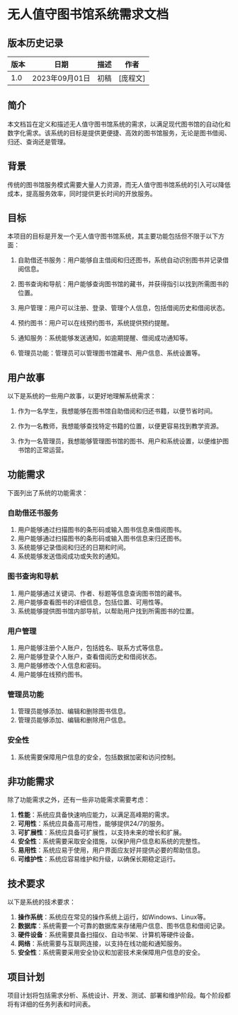 # 无人值守图书馆系统需求文档

## 版本历史记录

| 版本 | 日期 | 描述 | 作者 |
|------|------|------|------|
| 1.0  | 2023年09月01日 | 初稿 | [庞程文] |

## 简介

本文档旨在定义和描述无人值守图书馆系统的需求，以满足现代图书馆的自动化和数字化需求。该系统的目标是提供更便捷、高效的图书馆服务，无论是图书借阅、归还、查询还是管理。

## 背景

传统的图书馆服务模式需要大量人力资源，而无人值守图书馆系统的引入可以降低成本，提高服务效率，同时提供更长时间的开放服务。

## 目标

本项目的目标是开发一个无人值守图书馆系统，其主要功能包括但不限于以下方面：

1. 自助借还书服务：用户能够自主借阅和归还图书，系统自动识别图书并记录借阅信息。

2. 图书查询和导航：用户能够查询图书馆的藏书，并获得指引以找到所需图书的位置。

3. 用户管理：用户可以注册、登录、管理个人信息，包括借阅历史和借阅状态。

4. 预约图书：用户可以在线预约图书，系统提供预约提醒。

5. 通知服务：系统能够发送通知，如逾期提醒、借阅成功通知等。

6. 管理员功能：管理员可以管理图书馆藏书、用户信息、系统设置等。

## 用户故事

以下是系统的一些用户故事，以更好地理解系统需求：

1. 作为一名学生，我想能够在图书馆自助借阅和归还书籍，以便节省时间。

2. 作为一名教师，我想能够查找特定书籍的位置，以便更容易找到教学资源。

3. 作为一名管理员，我想能够管理图书馆的图书、用户和系统设置，以便维护图书馆的正常运营。

## 功能需求

下面列出了系统的功能需求：

### 自助借还书服务

1. 用户能够通过扫描图书的条形码或输入图书信息来借阅图书。
2. 用户能够通过扫描图书的条形码或输入图书信息来归还图书。
3. 系统能够记录借阅和归还的日期和时间。
4. 系统能够发送借阅成功或失败的通知。

### 图书查询和导航

1. 用户能够通过关键词、作者、标题等信息查询图书馆的藏书。
2. 用户能够查看图书的详细信息，包括位置、可用性等。
3. 系统能够提供图书馆内部导航，以帮助用户找到所需图书的位置。

### 用户管理

1. 用户能够注册个人账户，包括姓名、联系方式等信息。
2. 用户能够登录个人账户，查看借阅历史和借阅状态。
3. 用户能够修改个人信息和密码。
4. 用户能够在线预约图书。

### 管理员功能

1. 管理员能够添加、编辑和删除图书信息。
2. 管理员能够添加、编辑和删除用户信息。

### 安全性

1. 系统需要保障用户信息的安全，包括数据加密和访问控制。

## 非功能需求

除了功能需求之外，还有一些非功能需求需要考虑：

1. **性能**：系统应具备快速响应能力，以满足高峰期的需求。
2. **可用性**：系统应具备高可用性，能够提供24/7的服务。
3. **可扩展性**：系统应具备可扩展性，以支持未来的增长和扩展。
4. **安全性**：系统需要采取安全措施，以保护用户信息和系统的完整性。
5. **易用性**：系统应易于使用，用户界面应友好并提供必要的帮助信息。
6. **可维护性**：系统应容易维护和升级，以确保长期稳定运行。

## 技术要求

以下是系统的技术要求：

1. **操作系统**：系统应在常见的操作系统上运行，如Windows、Linux等。
2. **数据库**：系统需要一个可靠的数据库来存储用户信息、图书信息和借阅记录。
3. **硬件设备**：系统需要具备扫描仪、自动书架、计算机等硬件设备。
4. **网络**：系统需要与互联网连接，以支持在线功能和通知服务。
5. **安全性**：系统需要采用安全协议和加密技术来保障用户信息的安全。

## 项目计划

项目计划将包括需求分析、系统设计、开发、测试、部署和维护阶段。每个阶段都将有详细的任务列表和时间表。
